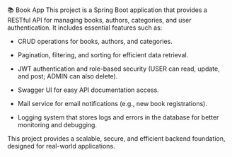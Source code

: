 📚 Book App
This project is a Spring Boot application that provides a RESTful API for managing books, authors, categories, and user authentication. It includes essential features such as:

- CRUD operations for books, authors, and categories.

- Pagination, filtering, and sorting for efficient data retrieval.

- JWT authentication and role-based security (USER can read, update, and post; ADMIN can also delete).

- Swagger UI for easy API documentation access.

- Mail service for email notifications (e.g., new book registrations).

- Logging system that stores logs and errors in the database for better monitoring and debugging.

This project provides a scalable, secure, and efficient backend foundation, designed for real-world applications.
